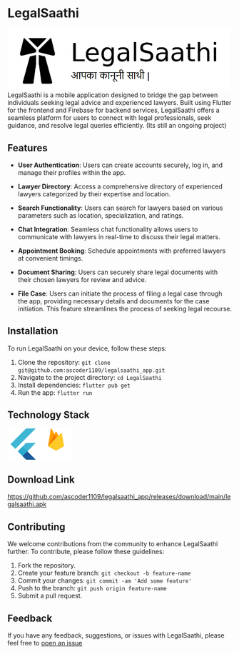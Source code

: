 # LegalSaathi

<img src="assets/images/banner.png" width = 500>

<br>
LegalSaathi is a mobile application designed to bridge the gap between individuals seeking legal advice and experienced lawyers. Built using Flutter for the frontend and Firebase for backend services, LegalSaathi offers a seamless platform for users to connect with legal professionals, seek guidance, and resolve legal queries efficiently. (Its still an ongoing project)

## Features

- **User Authentication**: Users can create accounts securely, log in, and manage their profiles within the app.

- **Lawyer Directory**: Access a comprehensive directory of experienced lawyers categorized by their expertise and location.

- **Search Functionality**: Users can search for lawyers based on various parameters such as location, specialization, and ratings.

- **Chat Integration**: Seamless chat functionality allows users to communicate with lawyers in real-time to discuss their legal matters.

- **Appointment Booking**: Schedule appointments with preferred lawyers at convenient timings.

- **Document Sharing**: Users can securely share legal documents with their chosen lawyers for review and advice.

- **File Case**: Users can initiate the process of filing a legal case through the app, providing necessary details and documents for the case initiation. This feature streamlines the process of seeking legal recourse.

## Installation

To run LegalSaathi on your device, follow these steps:

1. Clone the repository: `git clone git@github.com:ascoder1109/legalsaathi_app.git`
2. Navigate to the project directory: `cd LegalSaathi`
3. Install dependencies: `flutter pub get`
4. Run the app: `flutter run`

## Technology Stack
<img src="https://raw.githubusercontent.com/devicons/devicon/6910f0503efdd315c8f9b858234310c06e04d9c0/icons/flutter/flutter-original.svg" title="Java" alt="Flutter" width="70" height="70"/>
<img src="https://raw.githubusercontent.com/devicons/devicon/6910f0503efdd315c8f9b858234310c06e04d9c0/icons/firebase/firebase-original-wordmark.svg" title="Java" alt="Flutter" width="70" height="70"/>

## Download Link
https://github.com/ascoder1109/legalsaathi_app/releases/download/main/legalsaathi.apk

## Contributing

We welcome contributions from the community to enhance LegalSaathi further. To contribute, please follow these guidelines:

1. Fork the repository.
2. Create your feature branch: `git checkout -b feature-name`
3. Commit your changes: `git commit -am 'Add some feature'`
4. Push to the branch: `git push origin feature-name`
5. Submit a pull request.

## Feedback

If you have any feedback, suggestions, or issues with LegalSaathi, please feel free to [open an issue](https://github.com/ascoder1109/legalsaathi_app/issues)

